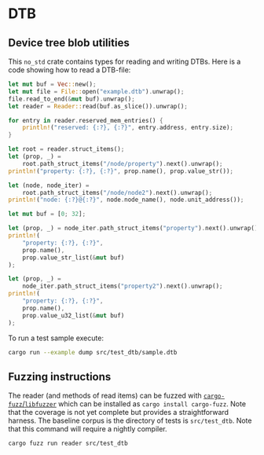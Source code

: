 # DTB
## Device tree blob utilities

This `no_std` crate contains types for reading and writing DTBs. Here is a
code showing how to read a DTB-file:

```rust
let mut buf = Vec::new();
let mut file = File::open("example.dtb").unwrap();
file.read_to_end(&mut buf).unwrap();
let reader = Reader::read(buf.as_slice()).unwrap();

for entry in reader.reserved_mem_entries() {
    println!("reserved: {:?}, {:?}", entry.address, entry.size);
}

let root = reader.struct_items();
let (prop, _) =
    root.path_struct_items("/node/property").next().unwrap();
println!("property: {:?}, {:?}", prop.name(), prop.value_str());

let (node, node_iter) =
    root.path_struct_items("/node/node2").next().unwrap();
println!("node: {:?}@{:?}", node.node_name(), node.unit_address());

let mut buf = [0; 32];

let (prop, _) = node_iter.path_struct_items("property").next().unwrap();
println!(
    "property: {:?}, {:?}",
    prop.name(),
    prop.value_str_list(&mut buf)
);

let (prop, _) =
    node_iter.path_struct_items("property2").next().unwrap();
println!(
    "property: {:?}, {:?}",
    prop.name(),
    prop.value_u32_list(&mut buf)
);
```

To run a test sample execute:
```sh
cargo run --example dump src/test_dtb/sample.dtb
```

## Fuzzing instructions

The reader (and methods of read items) can be fuzzed with
[`cargo-fuzz`/`libfuzzer`] which can be installed as `cargo install
cargo-fuzz`. Note that the coverage is not yet complete but provides a
straightforward harness.  The baseline corpus is the directory of tests is
`src/test_dtb`. Note that this command will require a nightly compiler.

```
cargo fuzz run reader src/test_dtb
```

[`cargo-fuzz`/`libfuzzer`]: https://github.com/rust-fuzz/cargo-fuzz
